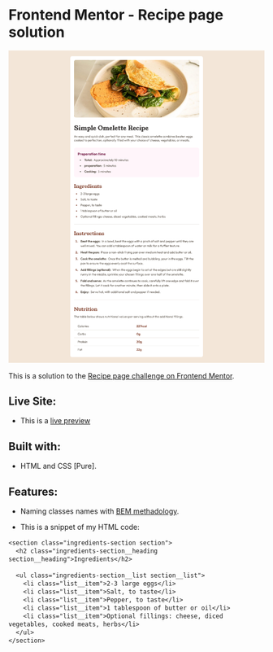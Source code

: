 # Frontend Mentor - Recipe page solution

![Screenshot of the website](./assets/preview/recipe-page.png)

This is a solution to the [Recipe page challenge on Frontend    Mentor](https://www.frontendmentor.io/challenges/recipe-page-KiTsR8QQKm).

## Live Site:
- This is a [live preview](https://iabdwahab.me/frontend-mentor-solutions/solutions/recipe-page)

## Built with:

- HTML and CSS [Pure].

## Features:

- Naming classes names with [BEM methadology](https://en.bem.info/methodology/).

- This is a snippet of my HTML code:

```
<section class="ingredients-section section">
  <h2 class="ingredients-section__heading section__heading">Ingredients</h2>

  <ul class="ingredients-section__list section__list">
    <li class="list__item">2-3 large eggs</li>
    <li class="list__item">Salt, to taste</li>
    <li class="list__item">Pepper, to taste</li>
    <li class="list__item">1 tablespoon of butter or oil</li>
    <li class="list__item">Optional fillings: cheese, diced vegetables, cooked meats, herbs</li>
  </ul>
</section>
```
